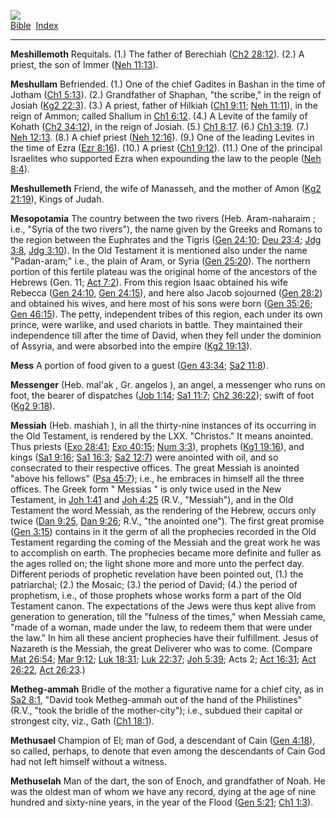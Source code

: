 [![](../../cdshop/ithlogo.png)](../../index)  
[Bible](../index)  [Index](index) 

------------------------------------------------------------------------

<span id="000">**Meshillemoth**</span> Requitals. (1.) The father of
Berechiah ([Ch2 28:12](../kjv/ch2028.htm#012)). (2.) A priest, the son
of Immer ([Neh 11:13](../kjv/neh011.htm#013)).

<span id="001">**Meshullam**</span> Befriended. (1.) One of the chief
Gadites in Bashan in the time of Jotham ([Ch1
5:13](../kjv/ch1005.htm#013)). (2.) Grandfather of Shaphan, "the
scribe," in the reign of Josiah ([Kg2 22:3](../kjv/kg2022.htm#003)).
(3.) A priest, father of Hilkiah ([Ch1 9:11](../kjv/ch1009.htm#011);
[Neh 11:11](../kjv/neh011.htm#011)), in the reign of Ammon; called
Shallum in [Ch1 6:12](../kjv/ch1006.htm#012). (4.) A Levite of the
family of Kohath ([Ch2 34:12](../kjv/ch2034.htm#012)), in the reign of
Josiah. (5.) [Ch1 8:17](../kjv/ch1008.htm#017). (6.) [Ch1
3:19](../kjv/ch1003.htm#019). (7.) [Neh 12:13](../kjv/neh012.htm#013).
(8.) A chief priest ([Neh 12:16](../kjv/neh012.htm#016)). (9.) One of
the leading Levites in the time of Ezra ([Ezr
8:16](../kjv/ezr008.htm#016)). (10.) A priest ([Ch1
9:12](../kjv/ch1009.htm#012)). (11.) One of the principal Israelites who
supported Ezra when expounding the law to the people ([Neh
8:4](../kjv/neh008.htm#004)).

<span id="002">**Meshullemeth**</span> Friend, the wife of Manasseh, and
the mother of Amon ([Kg2 21:19](../kjv/kg2021.htm#019)), Kings of Judah.

<span id="003">**Mesopotamia**</span> The country between the two rivers
(Heb. Aram-naharaim ; i.e., "Syria of the two rivers"), the name given
by the Greeks and Romans to the region between the Euphrates and the
Tigris ([Gen 24:10](../kjv/gen024.htm#010); [Deu
23:4](../kjv/deu023.htm#004); [Jdg 3:8](../kjv/jdg003.htm#008), [Jdg
3:10](../kjv/jdg003.htm#010)). In the Old Testament it is mentioned also
under the name "Padan-aram;" i.e., the plain of Aram, or Syria ([Gen
25:20](../kjv/gen025.htm#020)). The northern portion of this fertile
plateau was the original home of the ancestors of the Hebrews (Gen. 11;
[Act 7:2](../kjv/act007.htm#002)). From this region Isaac obtained his
wife Rebecca ([Gen 24:10](../kjv/gen024.htm#010), [Gen
24:15](../kjv/gen024.htm#015)), and here also Jacob sojourned ([Gen
28:2](../kjv/gen028.htm#002)) and obtained his wives, and here most of
his sons were born ([Gen 35:26](../kjv/gen035.htm#026); [Gen
46:15](../kjv/gen046.htm#015)). The petty, independent tribes of this
region, each under its own prince, were warlike, and used chariots in
battle. They maintained their independence till after the time of David,
when they fell under the dominion of Assyria, and were absorbed into the
empire ([Kg2 19:13](../kjv/kg2019.htm#013)).

<span id="004">**Mess**</span> A portion of food given to a guest ([Gen
43:34](../kjv/gen043.htm#034); [Sa2 11:8](../kjv/sa2011.htm#008)).

<span id="005">**Messenger**</span> (Heb. mal'ak , Gr. angelos ), an
angel, a messenger who runs on foot, the bearer of dispatches ([Job
1:14](../kjv/job001.htm#014); [Sa1 11:7](../kjv/sa1011.htm#007); [Ch2
36:22](../kjv/ch2036.htm#022)); swift of foot ([Kg2
9:18](../kjv/kg2009.htm#018)).

<span id="006">**Messiah**</span> (Heb. mashiah ), in all the
thirty-nine instances of its occurring in the Old Testament, is rendered
by the LXX. "Christos." It means anointed. Thus priests ([Exo
28:41](../kjv/exo028.htm#041); [Exo 40:15](../kjv/exo040.htm#015); [Num
3:3](../kjv/num003.htm#003)), prophets ([Kg1
19:16](../kjv/kg1019.htm#016)), and kings ([Sa1
9:16](../kjv/sa1009.htm#016); [Sa1 16:3](../kjv/sa1016.htm#003); [Sa2
12:7](../kjv/sa2012.htm#007)) were anointed with oil, and so consecrated
to their respective offices. The great Messiah is anointed "above his
fellows" ([Psa 45:7](../kjv/psa045.htm#007)); i.e., he embraces in
himself all the three offices. The Greek form " Messias " is only twice
used in the New Testament, in [Joh 1:41](../kjv/joh001.htm#041) and [Joh
4:25](../kjv/joh004.htm#025) (R.V., "Messiah"), and in the Old Testament
the word Messiah, as the rendering of the Hebrew, occurs only twice
([Dan 9:25](../kjv/dan009.htm#025), [Dan 9:26](../kjv/dan009.htm#026);
R.V., "the anointed one"). The first great promise ([Gen
3:15](../kjv/gen003.htm#015)) contains in it the germ of all the
prophecies recorded in the Old Testament regarding the coming of the
Messiah and the great work he was to accomplish on earth. The prophecies
became more definite and fuller as the ages rolled on; the light shone
more and more unto the perfect day. Different periods of prophetic
revelation have been pointed out, (1.) the patriarchal; (2.) the Mosaic;
(3.) the period of David; (4.) the period of prophetism, i.e., of those
prophets whose works form a part of the Old Testament canon. The
expectations of the Jews were thus kept alive from generation to
generation, till the "fulness of the times," when Messiah came, "made of
a woman, made under the law, to redeem them that were under the law." In
him all these ancient prophecies have their fulfillment. Jesus of
Nazareth is the Messiah, the great Deliverer who was to come. (Compare
[Mat 26:54](../kjv/mat026.htm#054); [Mar 9:12](../kjv/mar009.htm#012);
[Luk 18:31](../kjv/luk018.htm#031); [Luk 22:37](../kjv/luk022.htm#037);
[Joh 5:39](../kjv/joh005.htm#039); Acts 2; [Act
16:31](../kjv/act016.htm#031); [Act 26:22](../kjv/act026.htm#022), [Act
26:23](../kjv/act026.htm#023).)

<span id="007">**Metheg-ammah**</span> Bridle of the mother a figurative
name for a chief city, as in [Sa2 8:1](../kjv/sa2008.htm#001), "David
took Metheg-ammah out of the hand of the Philistines" (R.V., "took the
bridle of the mother-city"); i.e., subdued their capital or strongest
city, viz., Gath ([Ch1 18:1](../kjv/ch1018.htm#001)).

<span id="008">**Methusael**</span> Champion of El; man of God, a
descendant of Cain ([Gen 4:18](../kjv/gen004.htm#018)), so called,
perhaps, to denote that even among the descendants of Cain God had not
left himself without a witness.

<span id="009">**Methuselah**</span> Man of the dart, the son of Enoch,
and grandfather of Noah. He was the oldest man of whom we have any
record, dying at the age of nine hundred and sixty-nine years, in the
year of the Flood ([Gen 5:21](../kjv/gen005.htm#021); [Ch1
1:3](../kjv/ch1001.htm#003)).
